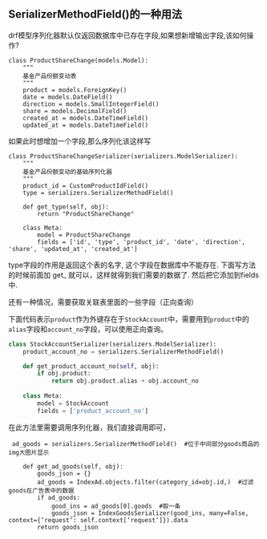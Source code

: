 ## SerializerMethodField()的一种用法

drf模型序列化器默认仅返回数据库中已存在字段,如果想新增输出字段,该如何操作?
```
class ProductShareChange(models.Model):
    """
    基金产品份额变动表
    """
    product = models.ForeignKey()
    date = models.DateField()
    direction = models.SmallIntegerField()
    share = models.DecimalField()
    created_at = models.DateTimeField()
    updated_at = models.DateTimeField()
```
如果此时想增加一个字段,那么序列化该这样写
```
class ProductShareChangeSerializer(serializers.ModelSerializer):
    """
    基金产品份额变动的基础序列化器
    """
    product_id = CustomProductIdField()
    type = serializers.SerializerMethodField()

    def get_type(self, obj):
        return "ProductShareChange"

    class Meta:
        model = ProductShareChange
        fields = ['id', 'type', 'product_id', 'date', 'direction', 'share', 'updated_at', 'created_at']
```
type字段的作用是返回这个表的名字, 这个字段在数据库中不能存在.
下面写方法的时候前面加 get_  就可以，这样就得到我们需要的数据了.
然后把它添加到fields中.

还有一种情况，需要获取关联表里面的一些字段（正向查询）

下面代码表示`product`作为外键存在于`StockAccount`中，需要用到`product`中的`alias`字段和`account_no`字段，可以使用正向查询。
```python
class StockAccountSerializer(serializers.ModelSerializer):
    product_account_no = serializers.SerializerMethodField()

    def get_product_account_no(self, obj):
        if obj.product:
            return obj.product.alias + obj.account_no
            
    class Meta:
        model = StockAccount
        fields = ['product_account_no']
```


在此方法里需要调用序列化器，我们直接调用即可，
```
 ad_goods = serializers.SerializerMethodField()  #位于中间部分goods商品的img大图片显示

    def get_ad_goods(self, obj):
        goods_json = {}
        ad_goods = IndexAd.objects.filter(category_id=obj.id,)  #过滤goods在广告表中的数据
        if ad_goods:
            good_ins = ad_goods[0].goods  #取一条
            goods_json = IndexGoodsSerializer(good_ins, many=False, context={‘request‘: self.context[‘request‘]}).data
        return goods_json
```